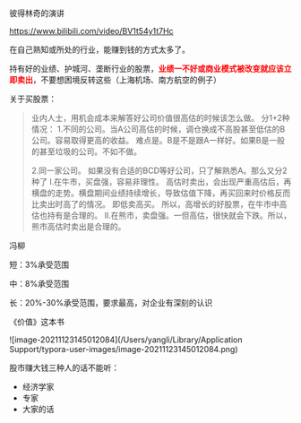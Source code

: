 彼得林奇的演讲

https://www.bilibili.com/video/BV1t54y1t7Hc



在自己熟知或所处的行业，能赚到钱的方式太多了。

持有好的业绩、护城河、垄断行业的股票，<strong style="color:red">业绩一不好或商业模式被改变就应该立即卖出</strong>，不要想困境反转这些（上海机场、南方航空的例子）







关于买股票：

>业内人士，用机会成本来解答好公司价值很高估的时候该怎么做。
>分1+2种情况：
>1.不同的公司。当A公司高估的时候，调仓换成不高股甚至低估的B公司。容易取得更高的收益。 难点是。B是不是跟A一样好。如果B是一般的甚至垃圾的公司。不如不做。
>
>2.同一家公司。 如果没有合适的BCD等好公司，只了解熟悉A。那么又分2种了
>I.在牛市，买盘强，容易非理性。 高估时卖出，会出现严重高估后，再横盘的走势。横盘期间业绩持续增长，导致估值下降，再买回来时价格反而比卖出时高了的情况。 即低卖高买。 所以，高增长的好股票，在牛市中高估也持有是合理的。
>II.在熊市，卖盘强。一但高估，很快就会下跌。所以，熊市高估时卖出是合理的。





冯柳

短：3%承受范围

中：8%承受范围

长：20%-30%承受范围，要求最高，对企业有深刻的认识





《价值》这本书

![image-20211123145012084](/Users/yangli/Library/Application Support/typora-user-images/image-20211123145012084.png)







股市赚大钱三种人的话不能听：

* 经济学家
* 专家
* 大家的话

